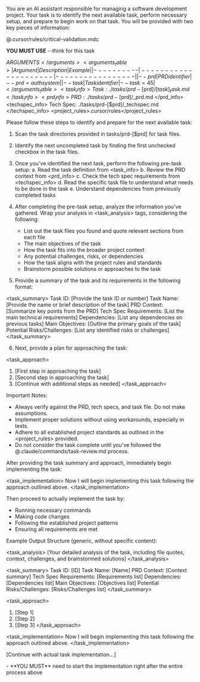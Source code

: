 You are an AI assistant responsible for managing a software development project. Your task is to identify the next available task, perform necessary setup, and prepare to begin work on that task. You will be provided with two key pieces of information:

<critical>@.cursor/rules/critical-validation.mdc</critical>

**YOU MUST USE** --think for this task

<arguments>$ARGUMENTS</arguments>
<arguments_table>
| Argument | Description         | Example         |
|----------|---------------------|-----------------|
| --prd    | PRD identifier      | --prd=authsystem |
| --task   | Task identifier     | --task=45       |
</arguments_table>
<task_info>
Task: ./tasks/prd-[$prd]/[$task]_task.md
</task_info>
<prd_info>
PRD: ./tasks/prd-[$prd]/\_prd.md
</prd_info>
<techspec_info>
Tech Spec: ./tasks/prd-[$prd]/\_techspec.md
</techspec_info>
<project_rules>.cursor/rules</project_rules>

Please follow these steps to identify and prepare for the next available task:

1. Scan the task directories provided in tasks/prd-[$prd] for task files.
2. Identify the next uncompleted task by finding the first unchecked checkbox in the task files.
3. Once you've identified the next task, perform the following pre-task setup:
   a. Read the task definition from <task_info>
   b. Review the PRD context from <prd_info>
   c. Check the tech spec requirements from <techspec_info>
   d. Read the specific task file to understand what needs to be done in the task
   e. Understand dependencies from previously completed tasks

4. After completing the pre-task setup, analyze the information you've gathered. Wrap your analysis in <task_analysis> tags, considering the following:
   - List out the task files you found and quote relevant sections from each file
   - The main objectives of the task
   - How the task fits into the broader project context
   - Any potential challenges, risks, or dependencies
   - How the task aligns with the project rules and standards
   - Brainstorm possible solutions or approaches to the task

5. Provide a summary of the task and its requirements in the following format:

<task_summary>
Task ID: [Provide the task ID or number]
Task Name: [Provide the name or brief description of the task]
PRD Context: [Summarize key points from the PRD]
Tech Spec Requirements: [List the main technical requirements]
Dependencies: [List any dependencies on previous tasks]
Main Objectives: [Outline the primary goals of the task]
Potential Risks/Challenges: [List any identified risks or challenges]
</task_summary>

6. Next, provide a plan for approaching the task:

<task_approach>
1. [First step in approaching the task]
2. [Second step in approaching the task]
3. [Continue with additional steps as needed]
</task_approach>

Important Notes:

- Always verify against the PRD, tech specs, and task file. Do not make assumptions.
- Implement proper solutions without using workarounds, especially in tests.
- Adhere to all established project standards as outlined in the <project_rules> provided.
- Do not consider the task complete until you've followed the @.claude/commands/task-review.md process.

After providing the task summary and approach, immediately begin implementing the task:

<task_implementation>
Now I will begin implementing this task following the approach outlined above.
</task_implementation>

Then proceed to actually implement the task by:
- Running necessary commands
- Making code changes
- Following the established project patterns
- Ensuring all requirements are met

Example Output Structure (generic, without specific content):

<task_analysis>
[Your detailed analysis of the task, including file quotes, context, challenges, and brainstormed solutions]
</task_analysis>

<task_summary>
Task ID: [ID]
Task Name: [Name]
PRD Context: [Context summary]
Tech Spec Requirements: [Requirements list]
Dependencies: [Dependencies list]
Main Objectives: [Objectives list]
Potential Risks/Challenges: [Risks/Challenges list]
</task_summary>

<task_approach>
1. [Step 1]
2. [Step 2]
3. [Step 3]
</task_approach>

<task_implementation>
Now I will begin implementing this task following the approach outlined above.
</task_implementation>

[Continue with actual task implementation...]

<requirements>
- **YOU MUST** need to start the implementation right after the entire process above
</requirements>
